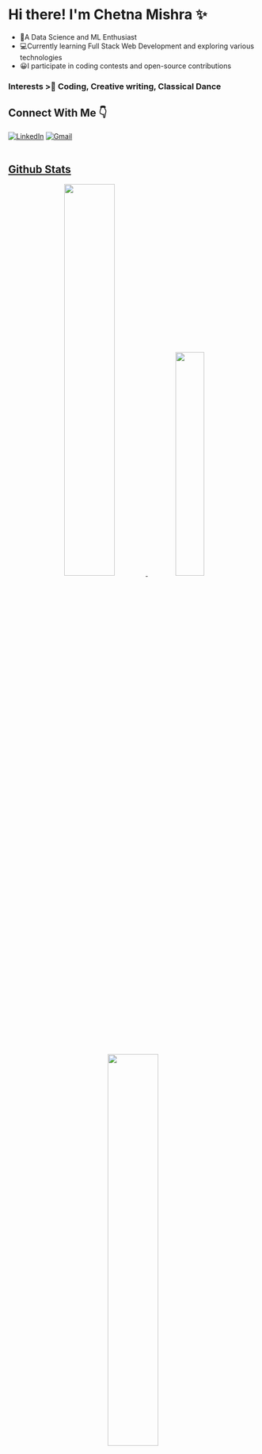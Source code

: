 # Hi there! I'm Chetna Mishra ✨
* 🤖A Data Science and ML Enthusiast
* 💻Currently learning Full Stack Web Development and exploring various technologies
* 😀I participate in coding contests and open-source contributions
### Interests >👀 Coding, Creative writing, Classical Dance

## Connect With Me 👇
<div>
<a  href="https://www.linkedin.com/in/chetna-m-a26604231/" target="_blank"><img alt="LinkedIn" src="https://img.shields.io/badge/linkedin%20-%230077B5.svg?&style=for-the-badge&logo=linkedin&logoColor=white" /></a>
<a href="mchetna28@gmail.com"><img  alt="Gmail" src="https://img.shields.io/badge/Gmail-D14836?style=for-the-badge&logo=gmail&logoColor=white" />
</div>

<br>

## Github Stats
<div align="center" >
<img width="45%" src="https://github-readme-stats.vercel.app/api?username=chetna7121&show_icons=true&theme=algolia"> <img width="34%" src="https://github-readme-stats.vercel.app/api/top-langs/?username=chetna7121&layout=compact&theme=algolia">
</div> 
<div align="center">
<img width="45%" src="https://github-readme-streak-stats.herokuapp.com/?user=chetna7121&show_icons=true&theme=algolia"></div>

<br>


